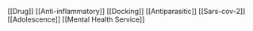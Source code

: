 [[Drug]]
[[Anti-inflammatory]]
[[Docking]]
[[Antiparasitic]]
[[Sars-cov-2]]
[[Adolescence]]
[[Mental Health Service]]
